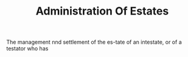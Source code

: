 ---
title: Administration Of Estates
letter: A
permalink: "/definitions/bld-administration-of-estates.html"
body: The management nnd settlement of the es-tate of an intestate, or of a testator
  who has
published_at: '2018-07-07'
source: Black's Law Dictionary 2nd Ed (1910)
layout: post
---